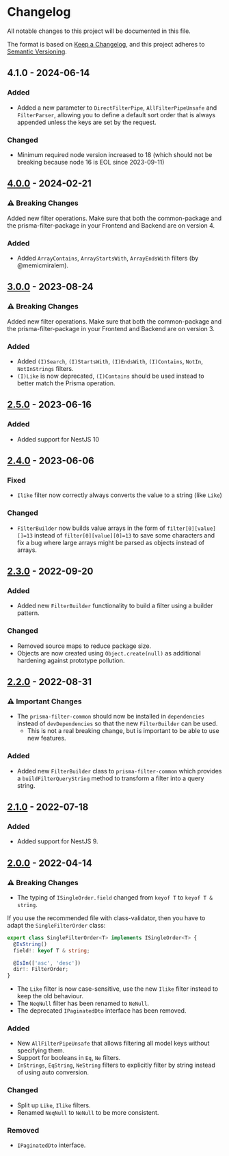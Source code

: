 # Changelog
All notable changes to this project will be documented in this file.

The format is based on [Keep a Changelog](https://keepachangelog.com/en/1.0.0/),
and this project adheres to [Semantic Versioning](https://semver.org/spec/v2.0.0.html).

## 4.1.0 - 2024-06-14
### Added
- Added a new parameter to `DirectFilterPipe`, `AllFilterPipeUnsafe` and `FilterParser`, allowing you to define a default sort order that is always appended unless the keys are set by the request.

### Changed
- Minimum required node version increased to 18 (which should not be breaking because node 16 is EOL since 2023-09-11)

## [4.0.0] - 2024-02-21
### :warning: Breaking Changes
Added new filter operations. Make sure that both the common-package and the prisma-filter-package in your Frontend and Backend are on version 4.

### Added
- Added `ArrayContains`, `ArrayStartsWith`, `ArrayEndsWith` filters (by @memicmiralem).

## [3.0.0] - 2023-08-24
### :warning: Breaking Changes
Added new filter operations. Make sure that both the common-package and the prisma-filter-package in your Frontend and Backend are on version 3.

### Added
- Added `(I)Search`, `(I)StartsWith`, `(I)EndsWith`, `(I)Contains`, `NotIn`, `NotInStrings` filters.
- `(I)Like` is now deprecated, `(I)Contains` should be used instead to better match the Prisma operation.

## [2.5.0] - 2023-06-16
### Added
- Added support for NestJS 10

## [2.4.0] - 2023-06-06
### Fixed
- `Ilike` filter now correctly always converts the value to a string (like `Like`)

### Changed
- `FilterBuilder` now builds value arrays in the form of `filter[0][value][]=13` instead of `filter[0][value][0]=13` to
  save some characters and fix a bug where large arrays might be parsed as objects instead of arrays.


## [2.3.0] - 2022-09-20
### Added
- Added new `FilterBuilder` functionality to build a filter using a builder pattern.

### Changed
- Removed source maps to reduce package size.
- Objects are now created using `Object.create(null)` as additional hardening against prototype pollution.

## [2.2.0] - 2022-08-31
### :warning: Important Changes
- The `prisma-filter-common` should now be installed in `dependencies` instead of `devDependencies` so that the new `FilterBuilder` can be used.
  - This is not a real breaking change, but is important to be able to use new features.

### Added
- Added new `FilterBuilder` class to `prisma-filter-common` which provides a `buildFilterQueryString` method 
to transform a filter into a query string.

## [2.1.0] - 2022-07-18
### Added
- Added support for NestJS 9.

## [2.0.0] - 2022-04-14
### :warning: Breaking Changes
- The typing of `ISingleOrder.field` changed from `keyof T` to `keyof T & string`.

If you use the recommended file with class-validator, then you have to adapt the `SingleFilterOrder` class:
```typescript
export class SingleFilterOrder<T> implements ISingleOrder<T> {
  @IsString()
  field!: keyof T & string;

  @IsIn(['asc', 'desc'])
  dir!: FilterOrder;
}
```
- The `Like` filter is now case-sensitive, use the new `Ilike` filter instead to keep the old behaviour.
- The `NeqNull` filter has been renamed to `NeNull`.
- The deprecated `IPaginatedDto` interface has been removed.

### Added
- New `AllFilterPipeUnsafe` that allows filtering all model keys without specifying them.
- Support for booleans in `Eq`, `Ne` filters.
- `InStrings`, `EqString`, `NeString` filters to explicitly filter by string instead of using auto conversion.

### Changed
- Split up `Like`, `Ilike` filters.
- Renamed `NeqNull` to `NeNull` to be more consistent.

### Removed
- `IPaginatedDto` interface.

[4.0.0]: https://github.com/chax-at/prisma-filter/compare/3.0.0...4.0.0
[3.0.0]: https://github.com/chax-at/prisma-filter/compare/2.5.0...3.0.0
[2.5.0]: https://github.com/chax-at/prisma-filter/compare/2.4.0...2.5.0
[2.4.0]: https://github.com/chax-at/prisma-filter/compare/2.3.0...2.4.0
[2.3.0]: https://github.com/chax-at/prisma-filter/compare/2.2.0...2.3.0
[2.2.0]: https://github.com/chax-at/prisma-filter/compare/2.1.0...2.2.0
[2.1.0]: https://github.com/chax-at/prisma-filter/compare/2.0.0...2.1.0
[2.0.0]: https://github.com/chax-at/prisma-filter/releases/tag/2.0.0
